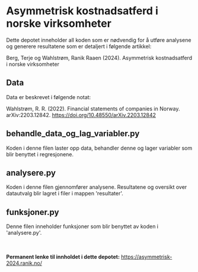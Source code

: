 # Asymmetrisk kostnadsatferd i norske virksomheter

Dette depotet inneholder all koden som er nødvendig for å utføre analysene og generere resultatene som er detaljert i følgende artikkel:

Berg, Terje og Wahlstrøm, Ranik Raaen (2024). Asymmetrisk kostnadsatferd i norske virksomheter

## Data
Data er beskrevet i følgende notat:

Wahlstrøm, R. R. (2022). Financial statements of companies in Norway. arXiv:2203.12842. https://doi.org/10.48550/arXiv.2203.12842

## behandle_data_og_lag_variabler.py
Koden i denne filen laster opp data, behandler denne og lager variabler som blir benyttet i regresjonene.

## analysere.py
Koden i denne filen gjennomfører analysene. Resultatene og oversikt over datautvalg blir lagret i filer i mappen 'resultater'.

## funksjoner.py
Denne filen inneholder funksjoner som blir benyttet av koden i 'analysere.py'.

<br/><br/>
**Permanent lenke til innholdet i dette depotet:** https://asymmetrisk-2024.ranik.no/

